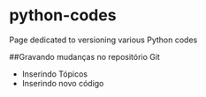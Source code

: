 # python-codes
Page dedicated to versioning various Python codes

##Gravando mudanças no repositório Git

* Inserindo Tópicos
* Inserindo novo código
